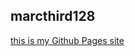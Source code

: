 ## marcthird128

<a target="_blank" href="https://marcthird128.github.io">this is my Github Pages site</a>

